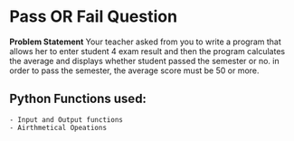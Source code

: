 # Pass OR Fail Question
**Problem Statement**
        Your teacher asked from you to write a program that allows her to enter student 4 exam result and then the program calculates the average and displays whether student passed the semester or no. in order to pass the semester, the average score must be 50 or more.
## Python Functions used:
    - Input and Output functions
    - Airthmetical Opeations